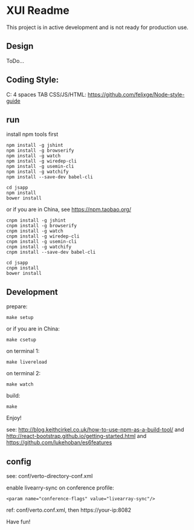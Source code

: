 # XUI Readme

This project is in active development and is not ready for production use.

## Design

ToDo...

## Coding Style:

C: 4 spaces TAB
CSS/JS/HTML: https://github.com/felixge/Node-style-guide

## run

install npm tools first

    npm install -g jshint
    npm install -g browserify
    npm install -g watch
    npm install -g wiredep-cli
    npm install -g usemin-cli
    npm install -g watchify
    npm install --save-dev babel-cli

    cd jsapp
    npm install
    bower install

or if you are in China, see <https://npm.taobao.org/>

    cnpm install -g jshint
    cnpm install -g browserify
    cnpm install -g watch
    cnpm install -g wiredep-cli
    cnpm install -g usemin-cli
    cnpm install -g watchify
    cnpm install --save-dev babel-cli

    cd jsapp
    cnpm install
    bower install

## Development

prepare:

    make setup

or if you are in China:

    make csetup

on terminal 1:

    make livereload

on terminal 2:

    make watch

build:

    make

Enjoy!

see: <http://blog.keithcirkel.co.uk/how-to-use-npm-as-a-build-tool/>
and  <http://react-bootstrap.github.io/getting-started.html>
and <https://github.com/lukehoban/es6features>

## config

see: conf/verto-directory-conf.xml

enable livearry-sync on conference profile:

    <param name="conference-flags" value="livearray-sync"/>

ref: conf/verto.conf.xml, then https://your-ip:8082

Have fun!
